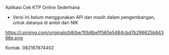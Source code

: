 Aplikasi Cek KTP Online Sederhana

- Versi ini belum menggunakan API dan masih dalam pengembangan, untuk datanya di ambil dari NIK

https://i.pinimg.com/originals/b8/be/1f/b8be1f560e5484cbd7b296625b64366e.png 

Kontak. 082167874402
